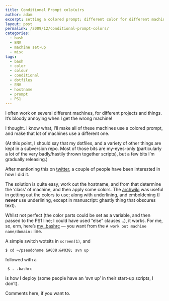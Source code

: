```yaml
---
title: Conditional Prompt colo(u)rs
author: adam
excerpt: setting a colored prompt; different color for different machines based on hostname, oh yes.
layout: post
permalink: /2009/12/conditional-prompt-colors/
categories:
  - bash
  - ENV
  - machine set-up
  - misc
tags:
  - bash
  - color
  - colour
  - conditional
  - dotfiles
  - ENV
  - hostname
  - prompt
  - PS1
---
```

I often work on several different machines, for different projects and things. It&#8217;s bloody annoying when I get the wrong machine!

I thought. I know what, I&#8217;ll make all of these machines use a colored prompt, and make that lot of machines use a different one.

(At this point, I should say that my dotfiles, and a variety of other things are kept in a subversion repo. Most of those bits are my-eyes-only (particularly a lot of the very badly/hastily thrown together scripts), but a few bits I&#8217;m gradually releasing.)

After mentioning this on [twitter][1], a couple of people have been interested in how I did it.

The solution is quite easy, work out the hostname, and from that determine the &#8216;class&#8217; of machine, and then apply some colors. The [archwiki][2] was useful in getting out the colors to use; along with underlining, and emboldening (I **never** use underlining, except in manuscript: ghastly thing that obscures text).

Whilst not perfect (the color parts could be set as a variable, and then passed to the PS1 line; I could have used &#8220;else&#8221; clauses&#8230;), it works. For me, so, erm, here&#8217;s [my .bashrc][3] &#8212; you want from the `# work out machine name/domain:` line.

A simple switch wotsits in `screen(1)`, and

`$ cd ~/pseudohome &#038;&#038; svn up`

followed with a 

` $ . .bashrc`

is how I deploy (some people have an &#8216;svn up&#8217; in their start-up scripts, I don&#8217;t).

Comments here, if you want to.

 [1]: http://twitter.com/adamamyl/status/6945837040
 [2]: http://wiki.archlinux.org/index.php/Color_Bash_Prompt#Wolfman.27s
 [3]: http://code.amyl.org.uk/adam/dotfiles/bashrc